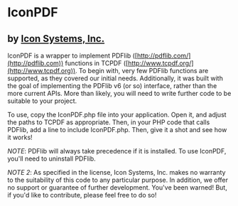 IconPDF
=======


by [Icon Systems, Inc.](http://iconcmo.com)
-------------------------------------------

IconPDF is a wrapper to implement PDFlib ([http://pdflib.com/](http://pdflib.com)) functions in TCPDF ([http://www.tcpdf.org/](http://www.tcpdf.org)). To begin with, very few PDFlib functions are supported, as they covered our initial needs. Additionally, it was built with the goal of implementing the PDFlib v6 (or so) interface, rather than the more current APIs. More than likely, you will need to write further code to be suitable to your project.

To use, copy the IconPDF.php file into your application. Open it, and adjust the paths to TCPDF as appropriate. Then, in your PHP code that calls PDFlib, add a line to include IconPDF.php. Then, give it a shot and see how it works!

*NOTE*: PDFlib will always take precedence if it is installed. To use IconPDF, you'll need to uninstall PDFlib.

*NOTE 2*: As specified in the license, Icon Systems, Inc. makes no warranty to the suitability of this code to any particular purpose. In addition, we offer no support or guarantee of further development. You've been warned! But, if you'd like to contribute, please feel free to do so!

